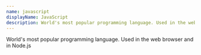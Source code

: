 ```yaml
---
name: javascript
displayName: JavaScript
description: World's most popular programming language. Used in the web browser and in Node.js
---
```

World's most popular programming language. Used in the web browser and in Node.js